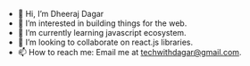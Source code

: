- 👋 Hi, I’m Dheeraj Dagar
- 👀 I’m interested in building things for the web.
- 🌱 I’m currently learning javascript ecosystem.
- 💞️ I’m looking to collaborate on react.js libraries.
- 📫 How to reach me: Email me at techwithdagar@gmail.com.

<!---
dheeraj097/dheeraj097 is a ✨ special ✨ repository because its `README.md` (this file) appears on your GitHub profile.
You can click the Preview link to take a look at your changes.
--->
